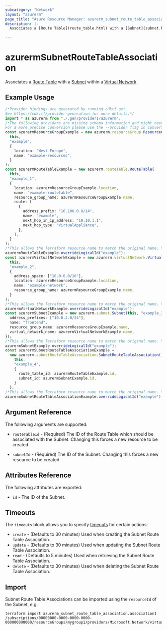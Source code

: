 ```yaml
---
subcategory: "Network"
layout: "azurerm"
page_title: "Azure Resource Manager: azurerm_subnet_route_table_association"
description: |-
  Associates a [Route Table](route_table.html) with a [Subnet](subnet.html) within a [Virtual Network](virtual_network.html).

---
```


# azurermSubnetRouteTableAssociation

Associates a [Route Table](route_table.html) with a [Subnet](subnet.html) within a [Virtual Network](virtual_network.html).

## Example Usage

```typescript
/*Provider bindings are generated by running cdktf get.
See https://cdk.tf/provider-generation for more details.*/
import * as azurerm from "./.gen/providers/azurerm";
/*The following providers are missing schema information and might need manual adjustments to synthesize correctly: azurerm.
For a more precise conversion please use the --provider flag in convert.*/
const azurermResourceGroupExample = new azurerm.resourceGroup.ResourceGroup(
  this,
  "example",
  {
    location: "West Europe",
    name: "example-resources",
  }
);
const azurermRouteTableExample = new azurerm.routeTable.RouteTable(
  this,
  "example_1",
  {
    location: azurermResourceGroupExample.location,
    name: "example-routetable",
    resource_group_name: azurermResourceGroupExample.name,
    route: [
      {
        address_prefix: "10.100.0.0/14",
        name: "example",
        next_hop_in_ip_address: "10.10.1.1",
        next_hop_type: "VirtualAppliance",
      },
    ],
  }
);
/*This allows the Terraform resource name to match the original name. You can remove the call if you don't need them to match.*/
azurermRouteTableExample.overrideLogicalId("example");
const azurermVirtualNetworkExample = new azurerm.virtualNetwork.VirtualNetwork(
  this,
  "example_2",
  {
    address_space: ["10.0.0.0/16"],
    location: azurermResourceGroupExample.location,
    name: "example-network",
    resource_group_name: azurermResourceGroupExample.name,
  }
);
/*This allows the Terraform resource name to match the original name. You can remove the call if you don't need them to match.*/
azurermVirtualNetworkExample.overrideLogicalId("example");
const azurermSubnetExample = new azurerm.subnet.Subnet(this, "example_3", {
  address_prefixes: ["10.0.2.0/24"],
  name: "frontend",
  resource_group_name: azurermResourceGroupExample.name,
  virtual_network_name: azurermVirtualNetworkExample.name,
});
/*This allows the Terraform resource name to match the original name. You can remove the call if you don't need them to match.*/
azurermSubnetExample.overrideLogicalId("example");
const azurermSubnetRouteTableAssociationExample =
  new azurerm.subnetRouteTableAssociation.SubnetRouteTableAssociation(
    this,
    "example_4",
    {
      route_table_id: azurermRouteTableExample.id,
      subnet_id: azurermSubnetExample.id,
    }
  );
/*This allows the Terraform resource name to match the original name. You can remove the call if you don't need them to match.*/
azurermSubnetRouteTableAssociationExample.overrideLogicalId("example");

```

## Argument Reference

The following arguments are supported:

*   `routeTableId` - (Required) The ID of the Route Table which should be associated with the Subnet. Changing this forces a new resource to be created.

*   `subnetId` - (Required) The ID of the Subnet. Changing this forces a new resource to be created.

## Attributes Reference

The following attributes are exported:

* `id` - The ID of the Subnet.

## Timeouts

The `timeouts` block allows you to specify [timeouts](https://www.terraform.io/language/resources/syntax#operation-timeouts) for certain actions:

* `create` - (Defaults to 30 minutes) Used when creating the Subnet Route Table Association.
* `update` - (Defaults to 30 minutes) Used when updating the Subnet Route Table Association.
* `read` - (Defaults to 5 minutes) Used when retrieving the Subnet Route Table Association.
* `delete` - (Defaults to 30 minutes) Used when deleting the Subnet Route Table Association.

## Import

Subnet Route Table Associations can be imported using the `resourceId` of the Subnet, e.g.

```console
terraform import azurerm_subnet_route_table_association.association1 /subscriptions/00000000-0000-0000-0000-000000000000/resourceGroups/mygroup1/providers/Microsoft.Network/virtualNetworks/myvnet1/subnets/mysubnet1
```
